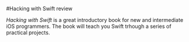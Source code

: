 #Hacking with Swift review

*Hacking with Swift* is a great introductory book for new and intermediate iOS programmers. The book will teach you Swift trhough a series of practical projects.



